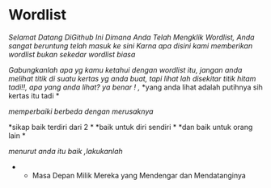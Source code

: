 # Wordlist

*Selamat Datang DiGithub Ini*
*Dimana Anda Telah Mengklik Wordlist,*
*Anda sangat beruntung telah masuk ke sini*
*Karna apa disini kami memberikan wordlist*
*bukan sekedar wordlist biasa*

*Gabungkanlah apa yg kamu ketahui dengan wordlist itu,*
*jangan anda melihat titik di suatu kertas yg anda buat,* 
*tapi lihat lah disekitar titik hitam tadi!!,*
*apa yang anda lihat? ya benar ! ,*
*yang anda lihat adalah putihnya sih kertas itu tadi *

*memperbaiki berbeda dengan merusaknya*

*sikap baik terdiri dari 2 *
*baik untuk diri sendiri *
*dan baik untuk orang lain *

*menurut anda itu baik ,lakukanlah*

- * Masa Depan Milik Mereka yang Mendengar dan Mendatanginya 
